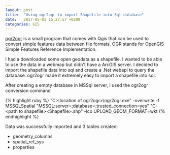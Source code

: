 ```yaml
---
layout: post
title:  "Using ogr2ogr to import Shapefile into Sql database"
date:   2017-05-01 15:27:57 +0200
categories: GIS
---
```


[ogr2ogr](http://www.gdal.org/ogr2ogr.html) is a small program that comes with Qgis that can be used to convert simple features data between file formats.  OGR stands for OpenGIS Simple Features Reference Implementation.

I had a downloaded some open geodata as a shapefile.  I wanted to be able to use the data in a webmap but didn't have a ArcGIS server.   I decided to import the shapefile data into sql and create a .Net webapi to query the database. ogr2ogr made it extremely easy to import a shapefile into sql.

After creating a empty database in MSSql server, I used the ogr2ogr conversion command

{% highlight ruby %}
"C:\<location of ogr2ogr>\ogr2ogr.exe" -overwrite -f MSSQLSpatial "MSSQL:server=<database server name>;database=<database name>;trusted_connection=yes" "C:\<path to shapefile>\<Shapefile>.shp"  -lco UPLOAD_GEOM_FORMAT=wkt
{% endhighlight %}

Data was successfully imported and 3 tables created:

- geometry_columns
- spatial\_ref_sys
- properties


